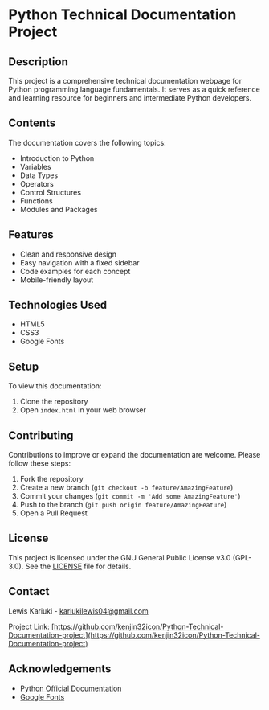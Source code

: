 # Python Technical Documentation Project

## Description
This project is a comprehensive technical documentation webpage for Python programming language fundamentals. It serves as a quick reference and learning resource for beginners and intermediate Python developers.

## Contents
The documentation covers the following topics:
- Introduction to Python
- Variables
- Data Types
- Operators
- Control Structures
- Functions
- Modules and Packages

## Features
- Clean and responsive design
- Easy navigation with a fixed sidebar
- Code examples for each concept
- Mobile-friendly layout

## Technologies Used
- HTML5
- CSS3
- Google Fonts

## Setup
To view this documentation:
1. Clone the repository
2. Open `index.html` in your web browser

## Contributing
Contributions to improve or expand the documentation are welcome. Please follow these steps:
1. Fork the repository
2. Create a new branch (`git checkout -b feature/AmazingFeature`)
3. Commit your changes (`git commit -m 'Add some AmazingFeature'`)
4. Push to the branch (`git push origin feature/AmazingFeature`)
5. Open a Pull Request

## License
This project is licensed under the GNU General Public License v3.0 (GPL-3.0). See the [LICENSE](LICENSE) file for details.

## Contact
Lewis Kariuki - [kariukilewis04@gmail.com](mailto:kariukilewis04@gmail.com)

Project Link: [https://github.com/kenjin32icon/Python-Technical-Documentation-project](https://github.com/kenjin32icon/Python-Technical-Documentation-project)

## Acknowledgements
- [Python Official Documentation](https://docs.python.org/3/)
- [Google Fonts](https://fonts.google.com/)